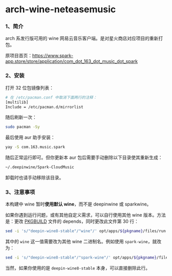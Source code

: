 # arch-wine-neteasemusic

### 1、简介

arch 系发行版可用的 wine 网易云音乐客户端。是对星火商店对应项目的重新打包。

原项目首页：https://www.spark-app.store/store/application/com_dot_163_dot_music_dot_spark



### 2、安装

打开 32 位包镜像列表：

```bash
# 在 /etc/pacman.conf 中取消下面两行的注释：
[multilib]
Include = /etc/pacman.d/mirrorlist
```

随后刷新一次：

```bash
sudo pacman -Sy
```

最后使用 aur 助手安装：

```bash
yay -S com.163.music.spark
```

随后正常运行即可。但你更新本 aur 包后需要手动删除以下目录使其重新生成：

```bash
~/.deepinwine/Spark-CloudMusic
```

卸载时也请手动移除该目录。



### 3、注意事项

本构建中 wine 暂时**使用默认 wine**，而不是 deepinwine 或 sparkwine。

如果你遇到运行问题，或有其他自定义需求，可以自行使用其他 wine 版本。方法是：更改 [PKGBUILD](./PKGBUILD) 文件的 depends，同时更改此文件第 30 行：

```bash
sed -i 's/"deepin-wine8-stable"/"wine"/' opt/apps/${pkgname}/files/run.sh
```

其中的 `wine` 这一值需要改为其他 wine 二进制名。例如使用 `spark-wine`，就改为：

```bash
sed -i 's/"deepin-wine8-stable"/"spark-wine"/' opt/apps/${pkgname}/files/run.sh
```

当然，如果你使用的是 `deepin-wine8-stable` 本身，可以直接删除此行。


